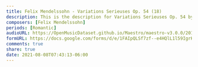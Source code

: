 ```yaml
---
title: Felix Mendelssohn - Variations Serieuses Op. 54 (18)
description: This is the description for Variations Serieuses Op. 54 by Felix Mendelssohn
composers: [Felix Mendelssohn]
periods: [Romantic]
audioURL: https://OpenMusicDataset.github.io/Maestro/maestro-v3.0.0/2011/MIDI-Unprocessed_06_R3_2011_MID--AUDIO_R3-D3_02_Track02_wav.midi
formURL: https://docs.google.com/forms/d/e/1FAIpQLSf7zf--e4HQlL1l59IgrKzCKVSsBZJraKpDd15tgKsob72phg/viewform
comments: true
share: true
date: 2021-08-08T07:43:13-06:00
---
```

